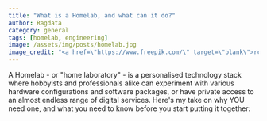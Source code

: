 ```yaml
---
title: "What is a Homelab, and what can it do?"
author: Ragdata
category: general
tags: [homelab, engineering]
image: /assets/img/posts/homelab.jpg
image_credit: "<a href=\"https://www.freepik.com/\" target=\"blank\">rcphotostock - Freepik.com</a>"
---
```


A Homelab - or "home laboratory" - is a personalised technology stack where hobbyists and professionals alike can experiment with various hardware configurations and software packages, or have private access to an almost endless range of digital services.  Here's my take on why YOU need one, and what you need to know before you start putting it together:

